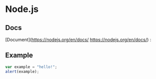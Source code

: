 Node.js
=======

Docs 
-----------

[Document](https://nodejs.org/en/docs/ https://nodejs.org/en/docs/) : 

Example
---------

```javascript
var example = "hello!";
alert(example);
```
  
